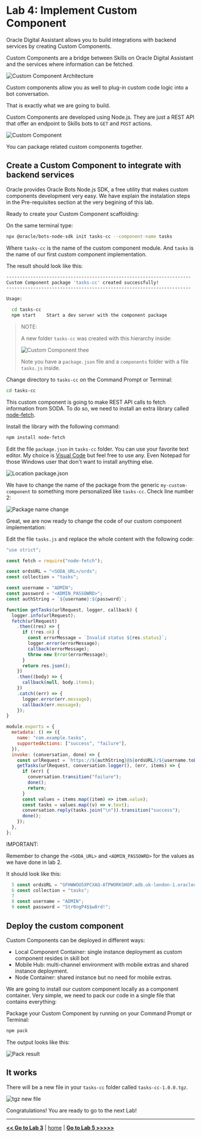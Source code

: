 # Lab 4: Implement Custom Component

Oracle Digital Assistant allows you to build integrations with backend services by creating Custom Components.

Custom Components are a bridge between Skills on Oracle Digital Assistant and the services where information can be fetched.

![Custom Component Architecture](../images/oda_cc_architecture.png)

Custom components allow you as well to plug-in custom code logic into a bot conversation.

That is exactly what we are going to build.

Custom Components are developed using Node.js. They are just a REST API that offer an endpoint to Skills bots to `GET` and `POST` actions.

![Custom Component](../images/oda_cc.png)

You can package related custom components together.

## Create a Custom Component to integrate with backend services

Oracle provides Oracle Bots Node.js SDK, a free utility that makes custom components development very easy.
We have explain the instalation steps in the Pre-requisites section at the very begining of this lab.

Ready to create your Custom Component scaffolding:

On the same terminal type:

```bash
npx @oracle/bots-node-sdk init tasks-cc --component-name tasks
```

Where `tasks-cc` is the name of the custom component module. And `tasks` is the name of our first custom component implementation.

The result should look like this:

```bash
---------------------------------------------------------------------
Custom Component package 'tasks-cc' created successfully!
---------------------------------------------------------------------

Usage:

  cd tasks-cc
  npm start    Start a dev server with the component package
```

> NOTE:
>
> A new folder `tasks-cc` was created with this hierarchy inside:
>
> ![Custom Component thee](../images/node_tree.png)
>
> Note you have a `package.json` file and a `components` folder with a file `tasks.js` inside.

Change directory to `tasks-cc` on the Command Prompt or Terminal:

```bash
cd tasks-cc
```

This custom component is going to make REST API calls to fetch information from SODA. To do so, we need to install an extra library called [node-fetch](https://www.npmjs.com/package/node-fetch).

Install the library with the following command:

```bash
npm install node-fetch
```

Edit the file `package.json` in `tasks-cc` folder. You can use your favorite text editor. My choice is [Visual Code](https://code.visualstudio.com/) but feel free to use any. Even Notepad for those Windows user that don't want to install anything else.

![Location package.json](../images/node_package_json.png)

We have to change the name of the package from the generic `my-custom-component` to something more personalized like `tasks-cc`. Check line number 2:

![Package name change](../images/package_name_change.png)

Great, we are now ready to change the code of our custom component implementation:

Edit the file `tasks.js` and replace the whole content with the following code:

```javascript
"use strict";

const fetch = require("node-fetch");

const ordsURL = "<SODA_URL>/ords";
const collection = "tasks";

const username = "ADMIN";
const password = "<ADMIN_PASSOWRD>";
const authString = `${username}:${password}`;

function getTasks(urlRequest, logger, callback) {
  logger.info(urlRequest);
  fetch(urlRequest)
    .then((res) => {
      if (!res.ok) {
        const errorMessage = `Invalid status ${res.status}`;
        logger.error(errorMessage);
        callback(errorMessage);
        throw new Error(errorMessage);
      }
      return res.json();
    })
    .then((body) => {
      callback(null, body.items);
    })
    .catch((err) => {
      logger.error(err.message);
      callback(err.message);
    });
}

module.exports = {
  metadata: () => ({
    name: "com.example.tasks",
    supportedActions: ["success", "failure"],
  }),
  invoke: (conversation, done) => {
    const urlRequest = `https://${authString}@${ordsURL}/${username.toLowerCase()}/soda/latest/${collection}`;
    getTasks(urlRequest, conversation.logger(), (err, items) => {
      if (err) {
        conversation.transition("failure");
        done();
        return;
      }
      const values = items.map((item) => item.value);
      const tasks = values.map((v) => v.text);
      conversation.reply(tasks.join("\n")).transition("success");
      done();
    });
  },
};
```

IMPORTANT:

Remember to change the `<SODA_URL>` and `<ADMIN_PASSOWRD>` for the values as we have done in lab 2.

It should look like this:

```javascript
  5 const ordsURL = "GFHWWOU5XPCXAQ-ATPWORKSHOP.adb.uk-london-1.oraclecloudapps.com/ords";
  6 const collection = "tasks";
  7
  8 const username = "ADMIN";
  9 const password = "Str0ngP4$$w0rd!";
```

## Deploy the custom component

Custom Components can be deployed in different ways:

- Local Component Container: single instance deployment as custom component resides in skill bot
- Mobile Hub: multi-channel environment with mobile extras and shared instance deployment.
- Node Container: shared instance but no need for mobile extras.

We are going to install our custom component locally as a component container. Very simple, we need to pack our code in a single file that contains everything:

Package your Custom Component by running on your Command Prompt or Terminal:

```bash
npm pack
```

The output looks like this:

![Pack result](../images/node_result.png)

## It works

There will be a new file in your `tasks-cc` folder called `tasks-cc-1.0.0.tgz`.

![tgz new file](../images/node_tgz_file.png)

Congratulations! You are ready to go to the next Lab!

---

[**<< Go to Lab 3**](../lab3/README.md) | [home](../README.md) | [**Go to Lab 5 >>>>>**](../lab5/README.md)

